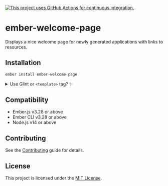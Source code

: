 [![This project uses GitHub Actions for continuous integration.](https://github.com/ember-cli/ember-welcome-page/workflows/CI/badge.svg)](https://github.com/ember-cli/ember-welcome-page/actions?query=workflow%3ACI)

# ember-welcome-page

Displays a nice welcome page for newly generated applications with links to resources.


## Installation

```sh
ember install ember-welcome-page
```

<details>
<summary>Use Glint or <code>&lt;template&gt;</code> tag? ✨</summary>

- Update your template registry to extend this addon's. Check the [Glint documentation](https://typed-ember.gitbook.io/glint/using-glint/ember/using-addons#using-glint-enabled-addons) for more information.

    ```ts
    /* types/index.d.ts */

    import '@glint/environment-ember-loose';

    import type EmberWelcomePageRegistry from 'ember-welcome-page/template-registry';

    declare module '@glint/environment-ember-loose/registry' {
      export default interface Registry extends EmberWelcomePageRegistry, /* other addon registries */ {
        // local entries
      }
    }
    ```

- If you are using [`<template>` tag](https://github.com/ember-template-imports/ember-template-imports), you are good to go! Use the named import to consume things.

    ```ts
    /* app/components/hello-world.{gjs,gts} */

    import { WelcomePage } from 'ember-welcome-page';

    <template>
      <WelcomePage />
    </template>
    ```

</details>


## Compatibility

- Ember.js v3.28 or above
- Ember CLI v3.28 or above
- Node.js v14 or above


## Contributing

See the [Contributing](CONTRIBUTING.md) guide for details.


## License

This project is licensed under the [MIT License](LICENSE.md).
